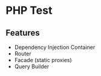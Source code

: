 # PHP Test

## Features
- Dependency Injection Container
- Router
- Facade (static proxies)
- Query Builder
